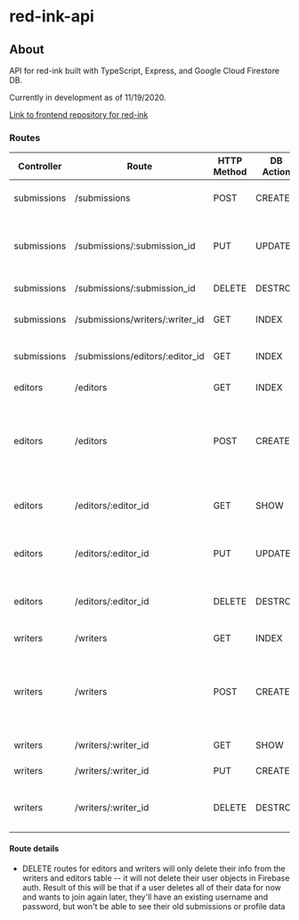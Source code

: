 # red-ink-api
## About

API for red-ink built with TypeScript, Express, and Google Cloud Firestore DB. 

Currently in development as of 11/19/2020.

[Link to frontend repository for red-ink](https://github.com/samuel-casey/red-ink-frontend)

### Routes


| Controller  | Route                           | HTTP Method | DB Action | Description                                                      |
|-------------|---------------------------------|-------------|-----------|------------------------------------------------------------------|
| submissions | /submissions                    | POST        | CREATE    | Create a new writing submission                                  |
| submissions | /submissions/:submission_id     | PUT         | UPDATE    | Mark a submission as complete or incomplete                      |
| submissions | /submissions/:submission_id     | DELETE      | DESTROY   | Remove a submission                                              |
| submissions | /submissions/writers/:writer_id | GET         | INDEX     | Get all submissions for a writer                                 |
| submissions | /submissions/editors/:editor_id | GET         | INDEX     | Get all submissions for a editor                                 |
| editors     | /editors                        | GET         | INDEX     | Get all editors                                                  |
| editors     | /editors                        | POST        | CREATE    | Create a new editor (passes data from User Auth object as body)  |
| editors     | /editors/:editor_id                        | GET       | SHOW   | Get data for a single editor profile  |
| editors     | /editors/:editor_id                        | PUT         | UPDATE    | Update an editors profile information
| editors     | /editors/:editor_id                        | DELETE         | DESTROY    | Delete (deactivate) an editor's profile                            |
| writers     | /writers                        | GET       | INDEX   | Get all writers  |
| writers     | /writers                        | POST        | CREATE    | Create a new writer (passes data from User Auth object as body)  |
| writers     | /writers/:writer_id                        | GET       | SHOW    | Get a writer by ID  |
| writers     | /writers/:writer_id                        | PUT        | CREATE    | Update a writer's info  |
| writers     | /writers/:writer_id                        | DELETE        | DESTROY    | Delete (deactivate) a writer's profile  |

#### Route details

- DELETE routes for editors and writers will only delete their info from the writers and editors table -- it will not delete their user objects in Firebase auth. Result of this will be that if a user deletes all of their data for now and wants to join again later, they'll have an existing username and password, but won't be able to see their old submissions or profile data
